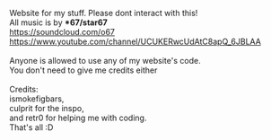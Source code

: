 Website for my stuff. Please dont interact with this!<br>All music is by <b>*67/star67</b><br>https://soundcloud.com/o67<br>https://www.youtube.com/channel/UCUKERwcUdAtC8apQ_6JBLAA<br><br>Anyone is allowed to use any of my website's code.<br>You don't need to give me credits either<br><br>Credits:<br>ismokefigbars,<br>culprit for the inspo,<br>and retr0 for helping me with coding.<br>That's all :D
